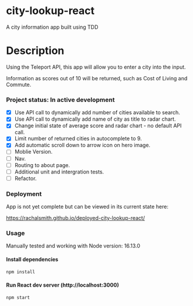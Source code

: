 # city-lookup-react

A city information app built using TDD 

# Description 

Using the Teleport API, this app will allow you to enter a city into the input.

Information as scores out of 10 will be returned, such as Cost of Living and Commute. 


### Project status: In active development
- [x] Use API call to dynamically add number of cities available to search.
- [x] Use API call to dynamically add name of city as title to radar chart.
- [x] Change initial state of average score and radar chart - no default API call.
- [x] Limit number of returned cities in autocomplete to 9. 
- [x] Add automatic scroll down to arrow icon on hero image. 
- [ ] Moblie Version. 
- [ ] Nav. 
- [ ] Routing to about page. 
- [ ] Additional unit and intergration tests.  
- [ ] Refactor.  

### Deployment

App is not yet complete but can be viewed in its current state here:  

https://rachalsmith.github.io/deployed-city-lookup-react/

### Usage

Manually tested and working with Node version: 16.13.0

#### Install dependencies

```bash
npm install
```
#### Run React dev server (http://localhost:3000)

```bash
npm start
```

